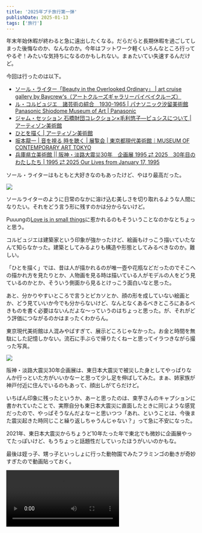 ```yaml
---
title: '2025年プチ旅行第一弾'
publishDate: 2025-01-13
tags: ['旅行']
---
```


年末年始休暇が終わると急に遠出したくなる。だらだらと長期休暇を過ごしてしまった後悔なのか、なんなのか。今年はフットワーク軽くいろんなところ行ってやるぞ！みたいな気持ちになるのかもしれない。まぁたいてい失速するんだけど。

今回は行ったのは以下。

*   [ソール・ライター「Beauty in the Overlooked Ordinary」 | art cruise gallery by Baycrew's（アートクルーズギャラリーバイベイクルーズ）](https://artcruisegallery.com/exhibitions/saul-leiter)
*   [ル・コルビュジエ　諸芸術の綜合　1930-1965 | パナソニック汐留美術館 Panasonic Shiodome Museum of Art | Panasonic](https://panasonic.co.jp/ew/museum/exhibition/25/250111/)
*   [ジャム・セッション 石橋財団コレクション×毛利悠子—ピュシスについて | アーティゾン美術館](https://www.artizon.museum/exhibition_sp/js_mohriyuko/)
*   [ひとを描く | アーティゾン美術館](https://www.artizon.museum/exhibition/detail/576)
*   [坂本龍一 | 音を視る 時を聴く | 展覧会 | 東京都現代美術館｜MUSEUM OF CONTEMPORARY ART TOKYO](https://www.mot-art-museum.jp/exhibitions/RS/)
*   [兵庫県立美術館 || 阪神・淡路大震災30年　企画展 1995 ⇄ 2025　30年目のわたしたち | 1995 ⇄ 2025 Our Lives from January 17, 1995](https://www.artm.pref.hyogo.jp/exhibition/t_2412/index.html)

ソール・ライターはもともと大好きなのもあったけど、やはり最高だった。

![](/images/2025-01-13/01.jpg)

ソールライターのように日常のなかに溶け込む美しさを切り取れるような人間になりたい。それをどう言う形に残すのかは分からないけど。

Puuungの[Love is in small things](https://youtu.be/qwAW20kB_Tg?si=t89_arZo7uuX-FPA)に惹かれるのもそういうことなのかなとちょっと思う。

コルビュジエは建築家という印象が強かったけど、絵画もけっこう描いていたなんて知らなかった。建築としてみるよりも構造や形態としてみるべきなのか。難しい。

「ひとを描く」では、昔は人が描かれるのが唯一壺や花瓶などだったのでそこへの描かれ方を見たりとか、人物画を見る時は描いている人がモデルの人をどう見ているのかとか、そういう側面から見るとけっこう面白いなと思った。

あと、分かりやすいところで言うとピカソとか、顔の形を成していない絵画とか、どう見ていいか今でも分からないけど、なんとなくあるべきところにあるべきものを書く必要はないんだよな〜っていうのはちょっと思った。が、それがどう評価につながるのかはまったくわからん。

東京現代美術館は人混みやばすぎて、展示どころじゃなかった。お金と時間を無駄にした記憶しかない。流石に手ぶらで帰りたくねーと思ってイラつきながら撮った写真。

![](/images/2025-01-13/02.jpg)

阪神・淡路大震災30年企画展は、東日本大震災で被災した身としてやっぱりなんか行っといた方がいいかなーと思って少し足を伸ばしてみた。まぁ、姉家族が神戸付近に住んでいるのもあって、顔出しがてらだけど。

いちばん印象に残ったというか、あーと思ったのは、束芋さんのキャプションに書かれていたことで、実際自分も東日本大震災に直面したときに同じような感覚だったので、やっぱそうなんだよなーと思いつつ「あれ、ということは、今後また震災起きた時同じこと繰り返しちゃうんじゃない？」って急に不安になった。

2021年、東日本大震災からちょうど10年たった年で東北でも微妙に企画展やってたっぽいけど、もうちょっと話題性だしていったほうがいいのかもな。

最後は姪っ子、甥っ子といっしょに行った動物園でみたフラミンゴの動きが奇妙すぎたので動画貼っておく。

<div class="img"><video src="/images/2025-01-13/03.mp4" controls></video></div>


